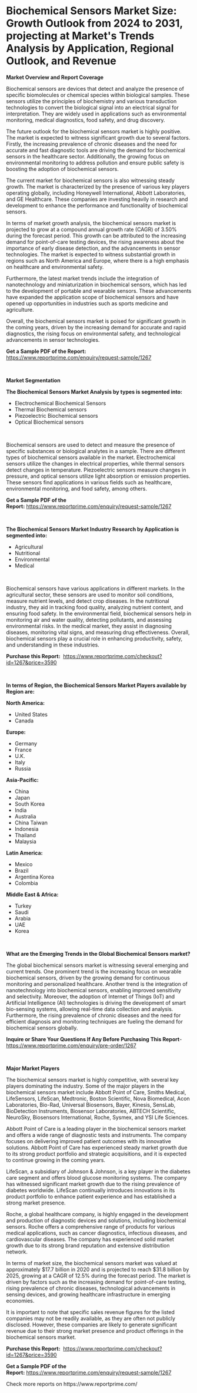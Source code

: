 <p><h1>Biochemical Sensors Market Size: Growth Outlook from 2024 to 2031, projecting at Market's Trends Analysis by Application, Regional Outlook, and Revenue</h1></p><p><strong>Market Overview and Report Coverage</strong></p>
<p><p>Biochemical sensors are devices that detect and analyze the presence of specific biomolecules or chemical species within biological samples. These sensors utilize the principles of biochemistry and various transduction technologies to convert the biological signal into an electrical signal for interpretation. They are widely used in applications such as environmental monitoring, medical diagnostics, food safety, and drug discovery.</p><p>The future outlook for the biochemical sensors market is highly positive. The market is expected to witness significant growth due to several factors. Firstly, the increasing prevalence of chronic diseases and the need for accurate and fast diagnostic tools are driving the demand for biochemical sensors in the healthcare sector. Additionally, the growing focus on environmental monitoring to address pollution and ensure public safety is boosting the adoption of biochemical sensors.</p><p>The current market for biochemical sensors is also witnessing steady growth. The market is characterized by the presence of various key players operating globally, including Honeywell International, Abbott Laboratories, and GE Healthcare. These companies are investing heavily in research and development to enhance the performance and functionality of biochemical sensors.</p><p>In terms of market growth analysis, the biochemical sensors market is projected to grow at a compound annual growth rate (CAGR) of 3.50% during the forecast period. This growth can be attributed to the increasing demand for point-of-care testing devices, the rising awareness about the importance of early disease detection, and the advancements in sensor technologies. The market is expected to witness substantial growth in regions such as North America and Europe, where there is a high emphasis on healthcare and environmental safety.</p><p>Furthermore, the latest market trends include the integration of nanotechnology and miniaturization in biochemical sensors, which has led to the development of portable and wearable sensors. These advancements have expanded the application scope of biochemical sensors and have opened up opportunities in industries such as sports medicine and agriculture.</p><p>Overall, the biochemical sensors market is poised for significant growth in the coming years, driven by the increasing demand for accurate and rapid diagnostics, the rising focus on environmental safety, and technological advancements in sensor technologies.</p></p>
<p><strong>Get a Sample PDF of the Report:</strong> <a href="https://www.reportprime.com/enquiry/request-sample/1267">https://www.reportprime.com/enquiry/request-sample/1267</a></p>
<p>&nbsp;</p>
<p><strong>Market Segmentation</strong></p>
<p><strong>The Biochemical Sensors Market Analysis by types is segmented into:</strong></p>
<p><ul><li>Electrochemical Biochemical Sensors</li><li>Thermal Biochemical sensors</li><li>Piezoelectric Biochemical sensors</li><li>Optical Biochemical sensors</li></ul></p>
<p>&nbsp;</p>
<p><p>Biochemical sensors are used to detect and measure the presence of specific substances or biological analytes in a sample. There are different types of biochemical sensors available in the market. Electrochemical sensors utilize the changes in electrical properties, while thermal sensors detect changes in temperature. Piezoelectric sensors measure changes in pressure, and optical sensors utilize light absorption or emission properties. These sensors find applications in various fields such as healthcare, environmental monitoring, and food safety, among others.</p></p>
<p><strong>Get a Sample PDF of the Report:</strong>&nbsp;<a href="https://www.reportprime.com/enquiry/request-sample/1267">https://www.reportprime.com/enquiry/request-sample/1267</a></p>
<p>&nbsp;</p>
<p><strong>The Biochemical Sensors Market Industry Research by Application is segmented into:</strong></p>
<p><ul><li>Agricultural</li><li>Nutritional</li><li>Environmental</li><li>Medical</li></ul></p>
<p>&nbsp;</p>
<p><p>Biochemical sensors have various applications in different markets. In the agricultural sector, these sensors are used to monitor soil conditions, measure nutrient levels, and detect crop diseases. In the nutritional industry, they aid in tracking food quality, analyzing nutrient content, and ensuring food safety. In the environmental field, biochemical sensors help in monitoring air and water quality, detecting pollutants, and assessing environmental risks. In the medical market, they assist in diagnosing diseases, monitoring vital signs, and measuring drug effectiveness. Overall, biochemical sensors play a crucial role in enhancing productivity, safety, and understanding in these industries.</p></p>
<p><strong>Purchase this Report:</strong>&nbsp; <a href="https://www.reportprime.com/checkout?id=1267&price=3590">https://www.reportprime.com/checkout?id=1267&price=3590</a></p>
<p>&nbsp;</p>
<p><strong>In terms of Region, the Biochemical Sensors Market Players available by Region are:</strong></p>
<p>
    <p> <strong> North America: </strong>
        <ul>
            <li>United States</li>
            <li>Canada</li>
        </ul>
        </p> 
    <p> <strong> Europe: </strong>
        <ul>
            <li>Germany</li>
            <li>France</li>
            <li>U.K.</li>
            <li>Italy</li>
            <li>Russia</li>
        </ul>
        </p> 
    <p> <strong> Asia-Pacific: </strong>
        <ul>
            <li>China</li>
            <li>Japan</li>
            <li>South Korea</li>
            <li>India</li>
            <li>Australia</li>
            <li>China Taiwan</li>
            <li>Indonesia</li>
            <li>Thailand</li>
            <li>Malaysia</li>
        </ul>
        </p> 
    <p> <strong> Latin America: </strong>
        <ul>
            <li>Mexico</li>
            <li>Brazil</li>
            <li>Argentina Korea</li>
            <li>Colombia</li>
        </ul>
        </p> 
    <p> <strong> Middle East & Africa: </strong>
        <ul>
            <li>Turkey</li>
            <li>Saudi</li>
            <li>Arabia</li>
            <li>UAE</li>
            <li>Korea</li>
        </ul>
    </p>
    </p>
<p>&nbsp;</p>
<p><strong>What are the Emerging Trends in the Global Biochemical Sensors market?</strong></p>
<p><p>The global biochemical sensors market is witnessing several emerging and current trends. One prominent trend is the increasing focus on wearable biochemical sensors, driven by the growing demand for continuous monitoring and personalized healthcare. Another trend is the integration of nanotechnology into biochemical sensors, enabling improved sensitivity and selectivity. Moreover, the adoption of Internet of Things (IoT) and Artificial Intelligence (AI) technologies is driving the development of smart bio-sensing systems, allowing real-time data collection and analysis. Furthermore, the rising prevalence of chronic diseases and the need for efficient diagnosis and monitoring techniques are fueling the demand for biochemical sensors globally.</p></p>
<p><strong>Inquire or Share Your Questions If Any Before Purchasing This Report</strong>- <a href="https://www.reportprime.com/enquiry/pre-order/1267">https://www.reportprime.com/enquiry/pre-order/1267</a></p>
<p>&nbsp;</p>
<p><strong>Major Market Players</strong></p>
<p><p>The biochemical sensors market is highly competitive, with several key players dominating the industry. Some of the major players in the biochemical sensors market include Abbott Point of Care, Smiths Medical, LifeSensors, LifeScan, Medtronic, Boston Scientific, Nova Biomedical, Acon Laboratories, Bio-Rad, Universal Biosensors, Bayer, Kinesis, SensLab, BioDetection Instruments, Biosensor Laboratories, ABTECH Scientific, NeuroSky, Biosensors International, Roche, Sysmex, and YSI Life Sciences.</p><p>Abbott Point of Care is a leading player in the biochemical sensors market and offers a wide range of diagnostic tests and instruments. The company focuses on delivering improved patient outcomes with its innovative solutions. Abbott Point of Care has experienced steady market growth due to its strong product portfolio and strategic acquisitions, and it is expected to continue growing in the coming years.</p><p>LifeScan, a subsidiary of Johnson & Johnson, is a key player in the diabetes care segment and offers blood glucose monitoring systems. The company has witnessed significant market growth due to the rising prevalence of diabetes worldwide. LifeScan continually introduces innovations in its product portfolio to enhance patient experience and has established a strong market presence.</p><p>Roche, a global healthcare company, is highly engaged in the development and production of diagnostic devices and solutions, including biochemical sensors. Roche offers a comprehensive range of products for various medical applications, such as cancer diagnostics, infectious diseases, and cardiovascular diseases. The company has experienced solid market growth due to its strong brand reputation and extensive distribution network.</p><p>In terms of market size, the biochemical sensors market was valued at approximately $17.7 billion in 2020 and is projected to reach $31.8 billion by 2025, growing at a CAGR of 12.5% during the forecast period. The market is driven by factors such as the increasing demand for point-of-care testing, rising prevalence of chronic diseases, technological advancements in sensing devices, and growing healthcare infrastructure in emerging economies.</p><p>It is important to note that specific sales revenue figures for the listed companies may not be readily available, as they are often not publicly disclosed. However, these companies are likely to generate significant revenue due to their strong market presence and product offerings in the biochemical sensors market.</p></p>
<p><strong>Purchase this Report:</strong>&nbsp;&nbsp;<a href="https://www.reportprime.com/checkout?id=1267&price=3590">https://www.reportprime.com/checkout?id=1267&price=3590</a></p>
<p></p>
<p><strong>Get a Sample PDF of the Report:</strong>&nbsp;<a href="https://www.reportprime.com/enquiry/request-sample/1267">https://www.reportprime.com/enquiry/request-sample/1267</a></p>
<p>Check more reports on https://www.reportprime.com/</p>